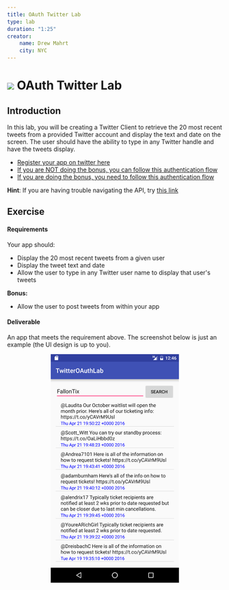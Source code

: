 ```yaml
---
title: OAuth Twitter Lab
type: lab
duration: "1:25"
creator:
    name: Drew Mahrt
    city: NYC
---
```


# ![](https://ga-dash.s3.amazonaws.com/production/assets/logo-9f88ae6c9c3871690e33280fcf557f33.png) OAuth Twitter Lab

## Introduction


In this lab, you will be creating a Twitter Client to retrieve the 20 most recent tweets from a provided Twitter account and display the text and date on the screen. The user should have the ability to type in any Twitter handle and have the tweets display.

- [Register your app on twitter here](https://apps.twitter.com/)
- [If you are NOT doing the bonus, you can follow this authentication flow](https://dev.twitter.com/oauth/application-only)
- [If you are doing the bonus, you need to follow this authentication flow](https://dev.twitter.com/web/sign-in/implementing)

**Hint**: If you are having trouble navigating the API, try [this link](https://dev.twitter.com/rest/reference/get/statuses/user_timeline)

## Exercise

#### Requirements

Your app should:

- Display the 20 most recent tweets from a given user
- Display the tweet text and date
- Allow the user to type in any Twitter user name to display that user's tweets

**Bonus:**
- Allow the user to post tweets from within your app

#### Deliverable

An app that meets the requirement above. The screenshot below is just an example (the UI design is up to you).

<p align="center">
  <img src="./screenshots/screen1.png" width="300">
</p>
